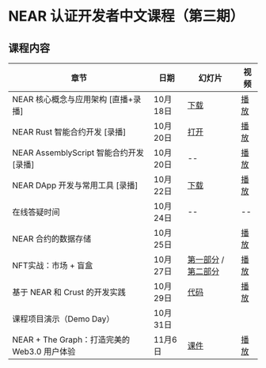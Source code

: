 # NEAR 认证开发者中文课程（第三期）

## 课程内容


章节 | 日期 | 幻灯片 | 视频
-- | -- | -- | --
NEAR 核心概念与应用架构 [直播+录播]  | 10月18日 | [下载](https://github.com/near-x/ncd-cn/raw/master/cohorts/ncd-cn-2/slides/NEAR%20%E8%AE%A4%E8%AF%81%E5%BC%80%E5%8F%91%E8%80%85%EF%BC%881%EF%BC%89%EF%BC%9ANEAR%20%E6%A0%B8%E5%BF%83%E6%A6%82%E5%BF%B5%E4%B8%8E%E5%BA%94%E7%94%A8%E6%9E%B6%E6%9E%84.pdf) | [播放](https://www.bilibili.com/video/BV13v411w7Xf/)
NEAR Rust 智能合约开发 [录播] | 10月20日 | [打开](https://shimo.im/presentation/NJkbW7V6XzcEv2AR/) | [播放](https://www.bilibili.com/video/BV12y4y1V7EL) 
NEAR AssemblyScript 智能合约开发 [录播]  | 10月20日 | -- | [播放](https://www.bilibili.com/video/BV1Jf4y1w76T/)
NEAR DApp 开发与常用工具 [录播] | 10月22日 | [下载](https://github.com/near-x/ncd-cn/raw/master/cohorts/ncd-cn-1/slides/NEAR%20%E8%AE%A4%E8%AF%81%E5%BC%80%E5%8F%91%E8%80%85%EF%BC%883%EF%BC%89%EF%BC%9ANEAR%20DApp%20%E5%BC%80%E5%8F%91%E4%B8%8E%E5%B8%B8%E7%94%A8%E5%B7%A5%E5%85%B7.pdf) | [播放](https://www.bilibili.com/video/BV1BM4y1L7Cj)
在线答疑时间 | 10月24日 | -- | --
NEAR 合约的数据存储 | 10月25日 |  | [播放](https://www.bilibili.com/video/BV1P44y1i7aR/)
NFT实战：市场 + 盲盒 | 10月27日 | [第一部分](https://github.com/near-x/ncd-cn/raw/master/cohorts/ncd-cn-3/slides/NEAR%20%E8%AE%A4%E8%AF%81%E5%BC%80%E5%8F%91%E8%80%85%EF%BC%8811%EF%BC%89%EF%BC%9ANEAR%20NFT%E5%AE%9E%E6%88%98%EF%BC%9A%E5%B8%82%E5%9C%BA%20%2B%20%E7%9B%B2%E7%9B%92%EF%BC%88Part%20I%EF%BC%89.pdf) / [第二部分](https://github.com/near-x/ncd-cn/raw/master/cohorts/ncd-cn-3/slides/NEAR%20%E8%AE%A4%E8%AF%81%E5%BC%80%E5%8F%91%E8%80%85%EF%BC%8811%EF%BC%89%EF%BC%9ANEAR%20NFT%E5%AE%9E%E6%88%98%EF%BC%9A%E5%B8%82%E5%9C%BA%20%2B%20%E7%9B%B2%E7%9B%92%EF%BC%88Part%20II%EF%BC%89.pdf) | [播放](https://www.bilibili.com/video/BV1Fq4y1R7oW/) 
基于 NEAR 和 Crust 的开发实践 | 10月29日 | [代码](https://github.com/RoyTimes/crust-workshop) | [播放](https://www.bilibili.com/video/BV1Tq4y1V7CF/)
课程项目演示（Demo Day） | 10月31日 | |
NEAR + The Graph：打造完美的 Web3.0 用户体验 | 11月6日 | [课件](https://github.com/near-x/ncd-cn/raw/master/cohorts/ncd-cn-3/slides/NEAR%20%E8%AE%A4%E8%AF%81%E5%BC%80%E5%8F%91%E8%80%85%EF%BC%8813%EF%BC%89%EF%BC%9ANEAR%20%2B%20The%20Graph%EF%BC%9A%E6%89%93%E9%80%A0%E5%AE%8C%E7%BE%8E%E7%9A%84%20Web3.0%20%E7%94%A8%E6%88%B7%E4%BD%93%E9%AA%8C.pdf) | [播放](https://www.bilibili.com/video/BV1oP4y1V7g5/)
 


